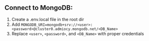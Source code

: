 ## Connect to MongoDB:

1. Create a .env.local file in the root dir
2. Add `MONGODB_URI=mongodb+srv://<user>:<password>@cluster0.admiocy.mongodb.net/<DB_Name>`
3. Replace `<user>`, `<password>`, and `<DB_Name>` with proper credentials
